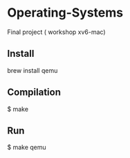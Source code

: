 # Operating-Systems
 Final project ( workshop xv6-mac)
 
## Install
 brew install qemu
## Compilation
 $ make 
## Run
 $ make qemu
